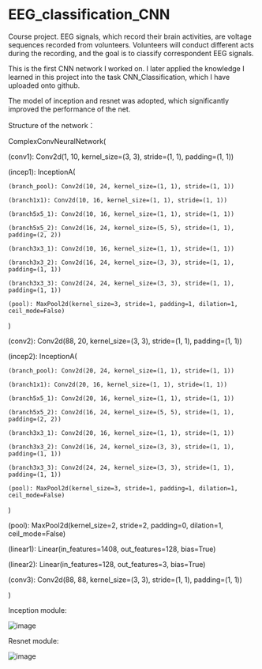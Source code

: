 # EEG_classification_CNN
Course project. EEG signals, which record their brain activities, are voltage sequences recorded from volunteers. Volunteers will conduct different acts during the recording, and the goal is to ciassify correspondent EEG signals.

This is the first CNN network I worked on. I later applied the knowledge I learned in this project into the task CNN_Classification, which I have uploaded onto github.

The model of inception and resnet was adopted, which significantly improved the performance of the net.

Structure of the network：

ComplexConvNeuralNetwork(

  (conv1): Conv2d(1, 10, kernel_size=(3, 3), stride=(1, 1), padding=(1, 1))
  
  (incep1): InceptionA(
  
    (branch_pool): Conv2d(10, 24, kernel_size=(1, 1), stride=(1, 1))
    
    (branch1x1): Conv2d(10, 16, kernel_size=(1, 1), stride=(1, 1))
    
    (branch5x5_1): Conv2d(10, 16, kernel_size=(1, 1), stride=(1, 1))
    
    (branch5x5_2): Conv2d(16, 24, kernel_size=(5, 5), stride=(1, 1), padding=(2, 2))
    
    (branch3x3_1): Conv2d(10, 16, kernel_size=(1, 1), stride=(1, 1))
    
    (branch3x3_2): Conv2d(16, 24, kernel_size=(3, 3), stride=(1, 1), padding=(1, 1))
    
    (branch3x3_3): Conv2d(24, 24, kernel_size=(3, 3), stride=(1, 1), padding=(1, 1))
    
    (pool): MaxPool2d(kernel_size=3, stride=1, padding=1, dilation=1, ceil_mode=False)
    
  )
  
  (conv2): Conv2d(88, 20, kernel_size=(3, 3), stride=(1, 1), padding=(1, 1))
  
  (incep2): InceptionA(
  
    (branch_pool): Conv2d(20, 24, kernel_size=(1, 1), stride=(1, 1))
    
    (branch1x1): Conv2d(20, 16, kernel_size=(1, 1), stride=(1, 1))
    
    (branch5x5_1): Conv2d(20, 16, kernel_size=(1, 1), stride=(1, 1))
    
    (branch5x5_2): Conv2d(16, 24, kernel_size=(5, 5), stride=(1, 1), padding=(2, 2))
    
    (branch3x3_1): Conv2d(20, 16, kernel_size=(1, 1), stride=(1, 1))
    
    (branch3x3_2): Conv2d(16, 24, kernel_size=(3, 3), stride=(1, 1), padding=(1, 1))
    
    (branch3x3_3): Conv2d(24, 24, kernel_size=(3, 3), stride=(1, 1), padding=(1, 1))
    
    (pool): MaxPool2d(kernel_size=3, stride=1, padding=1, dilation=1, ceil_mode=False)
    
  )
  
  (pool): MaxPool2d(kernel_size=2, stride=2, padding=0, dilation=1, ceil_mode=False)
  
  (linear1): Linear(in_features=1408, out_features=128, bias=True)
  
  (linear2): Linear(in_features=128, out_features=3, bias=True)
  
  (conv3): Conv2d(88, 88, kernel_size=(3, 3), stride=(1, 1), padding=(1, 1))
  
)

Inception module:

![image](https://user-images.githubusercontent.com/79852857/213988986-8500fe8a-5f08-4dd7-8d35-1203a3c27fcd.png)

Resnet module:

![image](https://user-images.githubusercontent.com/79852857/213989090-329d367c-eb8a-4e8f-b3d9-b2f266a74bca.png)
